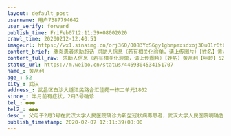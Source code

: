 ```yaml
---
layout: default_post
username: 用户7387794642
user_verify: forward
publish_time: FriFeb0712:11:39+08002020
crawl_time: 20200212-12:40:51
imageurl: https://wx1.sinaimg.cn/orj360/0083YqS6gy1gbnpmxsdxoj30u01r6tby.jpg,https://wx2.sinaimg.cn/orj360/0083YqS6gy1gbnpmybbukj30u01r677i.jpg,https://wx1.sinaimg.cn/orj360/0083YqS6gy1gbnpmyr98jj30u01r6wi8.jpg,https://wx4.sinaimg.cn/orj360/0083YqS6gy1gbnpmz2lv3j30u01r677j.jpg
content_brief: 肺炎患者求助超话 求助人信息（若有相关化验单，请上传图片）【姓名】黄从利【年龄】52【所在城市】武汉【所在小区、社区】武昌区白沙大道江民路合汇佳苑一栋二单元1802【患病时间】半月前有症状，2月3号确诊【联系方式】●●●【其他紧急联系人】●●●【病情描述】父母于2月3 ...全文
content_full_raw: 求助人信息（若有相关化验单，请上传图片）【姓名】黄从利【年龄】52【所在城市】武汉【所在小区、社区】武昌区白沙大道江民路合汇佳苑一栋二单元1802【患病时间】半月前有症状，2月3号确诊【联系方式】●●●【其他紧急联系人】●●●【病情描述】父母于2月3号在武汉大学人民医院确诊为新型冠状病毒患者，武汉大学人民医院明确告知患者需要入院治疗，武昌区疾控中心也要求患者入院治疗，联系患者所在的武昌区白沙洲街道堤东社区，协调四天了至今没有安排送往医院救治。我们已经拨打各类新闻媒体电话和填写各种救助渠道，也没有得到任何消息。目前父亲仍然高烧，进食困难，呼吸困难。请求朋友们帮忙转发，期待更多的人看到这条信息，引起媒体重视，谢谢！如果您有救助渠道请与我们联系！！黄从利●●●辛秋梅●●●黄奥兰●●●地址:武汉市武昌区白沙洲大道江民路合汇佳苑小区一栋二单元1802现在主要是要催社区，帮联系，你们帮忙打这些电话催，网上那些信息填写渠道已填了。武汉市武昌区卫生局02788870977网格员的电话●●●白沙洲社区电话02788772810●●●武汉·武汉市武泰闸体育场
status_url: https://m.weibo.cn/status/4469304534151707
name_: 黄从利
age_: 52
city_: 武汉
address_: 武昌区白沙大道江民路合汇佳苑一栋二单元1802
since_: 半月前有症状，2月3号确诊
tel_: ●●●
tel2_: ●●●
desc_: 父母于2月3号在武汉大学人民医院确诊为新型冠状病毒患者，武汉大学人民医院明确告知患者需要入院治疗，武昌区疾控中心也要求患者入院治疗，联系患者所在的武昌区白沙洲街道堤东社区，协调四天了至今没有安排送往医院救治。我们已经拨打各类新闻媒体电话和填写各种救助渠道，也没有得到任何消息。目前父亲仍然高烧，进食困难，呼吸困难。请求朋友们帮忙转发，期待更多的人看到这条信息，引起媒体重视，谢谢！如果您有救助渠道请与我们联系！！黄从利●●●辛秋梅●●●黄奥兰●●●地址武汉市武昌区白沙洲大道江民路合汇佳苑小区一栋二单元1802现在主要是要催社区，帮联系，你们帮忙打这些电话催，网上那些信息填写渠道已填了。武汉市武昌区卫生局02788870977网格员的电话●●●白沙洲社区电话●●●武汉·武汉市武泰闸体育场
publish_timestamp: 2020-02-07 12:11:39+08:00
---
```

